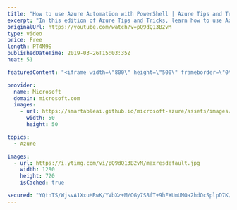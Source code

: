 ```yaml
---
title: "How to use Azure Automation with PowerShell | Azure Tips and Tricks"
excerpt: "In this edition of Azure Tips and Tricks, learn how to use Azure Automation with a Windows Machine with PowerShell. Azure Automation makes it easy to do common tasks like, scaling Azure SQL Database up and down and starting and stopping a virtual machine.   For more tips and tricks, visit: http://azuredev.tips"
originalUrl: https://youtube.com/watch?v=pQ9dQ13B2vM
type: video
price: Free
length: PT4M9S
publishedDateTime: 2019-03-26T15:03:35Z
heat: 51

featuredContent: "<iframe width=\"800\" height=\"500\" frameborder=\"0\" src=\"https://www.youtube.com/embed/pQ9dQ13B2vM\" allow=\"accelerometer; autoplay; encrypted-media; gyroscope; picture-in-picture\" allowfullscreen></iframe>"

provider:
  name: Microsoft
  domain: microsoft.com
  images:
    - url: https://smartableai.github.io/microsoft-azure/assets/images/organizations/microsoft.com-50x50.jpg
      width: 50
      height: 50

topics:
  - Azure

images:
  - url: https://i.ytimg.com/vi/pQ9dQ13B2vM/maxresdefault.jpg
    width: 1280
    height: 720
    isCached: true

secured: "YQtnTS/WjsvA1XxuHRwK/YVbXz+M/OGy7S8fT+9hFXUmUMOa2hdOcSplpD7K/DGzdFS9epZRdDQgdEOURXYpe/zU1R7bZ2khCTtLiMWOzAq9gP4JOzgeyRHnqXcesuaKk3saNFVAfSNPLjdDRB8LyFy68i7F8dzmITBcpSNSB/zpXDGnPB4Eqq6Ekr7AN1orffB9XyRZIgZUnyujMtt+ZTudyVOO1LyEcpa45eLZEYX5W+kCA2Y8NU6szuUncF5VrgtS+9W89qX8brlEbtIIEUXcjdSrrkUSt239QRQ44udqbIE2G2jXJx0rlXnYAoCCaNZbjiJC4+QQA+K8vslDwN8+/M9sHs65+rpw35srlIc6Yd+du8itzl6QwrIWranUSmUq86wMJ9PlgasOBk5AbEUw+DirX3iN1+QWnPLwxR0=;kVuMKjZoMr3lZ1e54+CJfg=="
---
```


